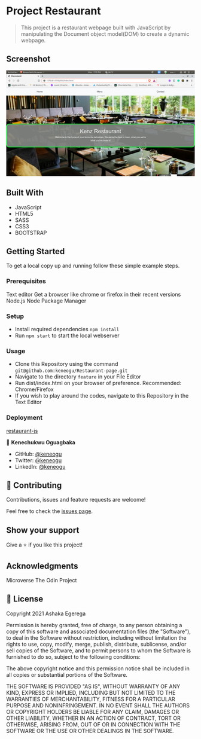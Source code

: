 # Project Restaurant

> This project is a restaurant webpage built with JavaScript by manipulating the Document object model(DOM) to create a dynamic webpage.

## Screenshot

![App screenshot](src/images/screenshot.png)

## Built With

- JavaScript
- HTML5
- SASS
- CSS3
- BOOTSTRAP

## Getting Started

To get a local copy up and running follow these simple example steps.

### Prerequisites

Text editor
Get a browser like chrome or firefox in their recent versions
Node.js
Node Package Manager

### Setup

- Install required dependencies `npm install`
- Run `npm start` to start the local webserver

### Usage

- Clone this Repository using the command `git@github.com:keneogu/Restaurant-page.git`
- Navigate to the directory `feature` in your File Editor
- Run dist/index.html on your browser of preference. Recommended: Chrome/Firefox
- If you wish to play around the codes, navigate to this Repository in the Text Editor

### Deployment

[restaurant-js](https://keneogu.github.io/Restaurant-page/)

👤 **Kenechukwu Oguagbaka**

- GitHub: [@keneogu](https://github.com/keneogu)
- Twitter: [@keneogu](https://twitter.com/keneogu)
- LinkedIn: [@keneogu](https://www.linkedin.com/in/kene-ogu/)

## 🤝 Contributing

Contributions, issues and feature requests are welcome!

Feel free to check the [issues page](https://github.com/keneogu/Restaurant-page/issues).

## Show your support

Give a ⭐️ if you like this project!

## Acknowledgments

Microverse
The Odin Project

## 📝 License

Copyright 2021 Ashaka Egerega

Permission is hereby granted, free of charge, to any person obtaining a copy of this software and associated documentation files (the "Software"), to deal in the Software without restriction, including without limitation the rights to use, copy, modify, merge, publish, distribute, sublicense, and/or sell copies of the Software, and to permit persons to whom the Software is furnished to do so, subject to the following conditions:

The above copyright notice and this permission notice shall be included in all copies or substantial portions of the Software.

THE SOFTWARE IS PROVIDED "AS IS", WITHOUT WARRANTY OF ANY KIND, EXPRESS OR IMPLIED, INCLUDING BUT NOT LIMITED TO THE WARRANTIES OF MERCHANTABILITY, FITNESS FOR A PARTICULAR PURPOSE AND NONINFRINGEMENT. IN NO EVENT SHALL THE AUTHORS OR COPYRIGHT HOLDERS BE LIABLE FOR ANY CLAIM, DAMAGES OR OTHER LIABILITY, WHETHER IN AN ACTION OF CONTRACT, TORT OR OTHERWISE, ARISING FROM, OUT OF OR IN CONNECTION WITH THE SOFTWARE OR THE USE OR OTHER DEALINGS IN THE SOFTWARE.
